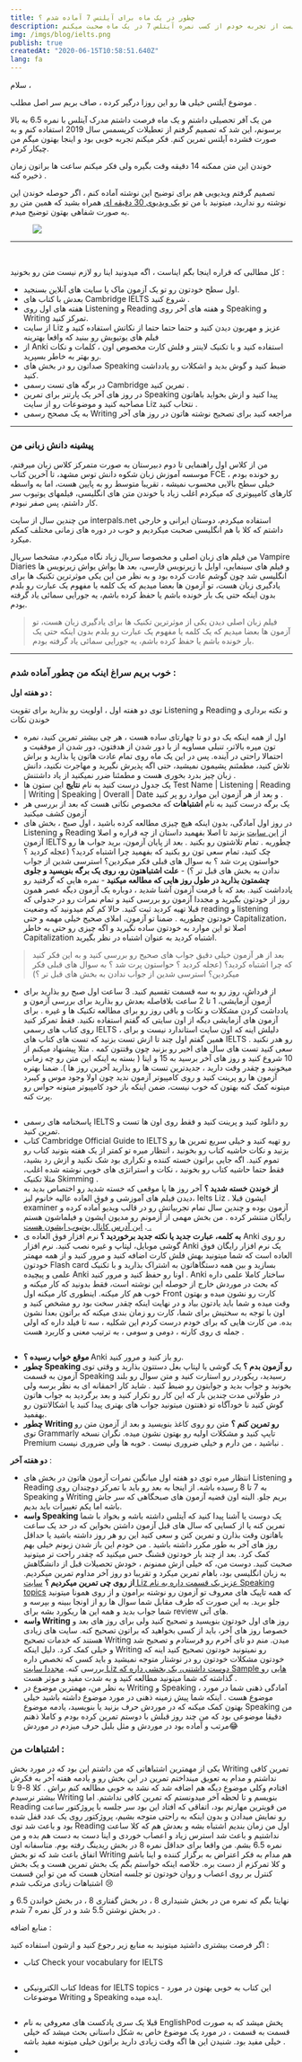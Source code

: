 ```yaml
---
title: چطور در یک ماه برای آیلتس 7 آماده شدم ؟
description: در این پست از تجربه خودم از کسب نمره آیتلس 7 در یک ماه صحبت میکنم.
img: /imgs/blog/ielts.png
publish: true
createdAt: "2020-06-15T10:58:51.640Z"
lang: fa
---
```


<div class="post-body renderEditorData">
<p class="md-block-unstyled">سلام ،</p><p class="md-block-unstyled">موضوع آیلتس خیلی ها رو این روزا درگیر کرده ، صاف بریم سر اصل مطلب .</p><p class="md-block-unstyled">من یک آفر تحصیلی داشتم و یک ماه فرصت داشتم مدرک آیتلس با نمره 6.5 به بالا برسونم، این شد که تصمیم گرفتم از تعطیلات کریسمس سال 2019 استفاده کنم و به صورت فشرده آیلتس تمرین کنم. فکر میکنم تجربه خوبی بود و اینجا بهتون میگم من چیکار کردم.</p><p class="md-block-unstyled">خوندن این متن ممکنه 14 دقیقه وقت بگیره ولی فکر میکنم ساعت ها براتون زمان ذخیره کنه .</p><p class="md-block-unstyled">تصمیم گرفتم ویدیویی هم برای توضیح این نوشته آماده کنم ، اگر حوصله خوندن این نوشته رو ندارید، میتونید با من تو <a class="md-inline-link" href="https://youtu.be/_raPLsqdQVM" target="_blank" rel="noopener nofollow">یک ویدیوی 30 دقیقه ای</a> همراه بشید که همین متن رو به صورت شفاهی بهتون توضیح میدم.</p><figure class="md-block-image md-block-image-has-caption"><img src="https://files.virgool.io/upload/users/63558/posts/hhavkumjtqhr/w6dig2qb3ffg.jpeg" alt=" "><figcaption classname="md-block-image-caption"> </figcaption></figure><hr class="md-block-hr"><p class="md-block-unstyled"><br></p><p class="md-block-unstyled">کل مطالبی که قراره اینجا بگم ایناست ، اگه میدونید اینا رو لازم نیست متن رو بخونید :</p><ul class="md-block-unordered-list-item"><li>اول سطح خودتون رو تو یک آزمون ماک یا سایت های آنلاین بسنجید.</li><li>بعدش با کتاب های Cambridge IELTS شروع کنید .</li><li>هفته های اول روی Listening و Reading و هفته های آخر روی Speaking و Writing تمرکز کنید.</li><li>از سایت Liz عزیز و مهربون دیدن کنید و حتما حتما حتما از نکاتش استفاده کنید و فیلم های یوتیوبش رو ببنید که واقعا بهترینه</li><li>از Anki استفاده کنید و با تکنیک لاینتر و فلش کارت مخصوص اون ، کلمات و نکات رو بهتر به خاطر بسپرید.</li><li>صداتون رو در بخش های Speaking ضبط کنید و گوش بدید و اشکلات رو یادداشت کنید.</li><li>در برگه های تست رسمی Cambridge تمرین کنید .</li><li>در روز های آخر یک پارتنر برای تمرین Speaking پیدا کنید و ازش بخواید باهاتون مصاحبه کنید و موضوعات رو از سایت Liz نتخاب کنید .</li><li>به یک مصحح رسمی Writing مراجعه کنید برای تصحیح نوشته هاتون در روز های آخر</li></ul><hr class="md-block-hr"><h3 class="md-block-header-three"><strong class="md-inline-bold">پیشینه دانش زبانی من</strong></h3><p class="md-block-unstyled">من از کلاس اول راهنمایی تا دوم دبیرستان به صورت متمرکز کلاس زبان میرفتم، موسسه آموزش زبان شکوه دانش توس مشهد، تا آخرین کتاب FCE رو خونده بودم ، خیلی سطح بالایی محسوب نمیشه ، تقریبا متوسط رو به پایین هست، اما به واسطه کارهای کامپیوتری که میکردم اغلب زیاد با خوندن متن های انگلیسی، فیلمهای یوتیوب سر کار داشتم، پس صفر نبودم.</p><p class="md-block-unstyled">من چندین سال از سایت interpals.net استفاده میکردم، دوستان ایرانی و خارجی داشتم که کلا با هم انگلیسی صحبت میکردیم و خوب در دوره های زمانی مختلف کمکم میکرد.</p><p class="md-block-unstyled">من فیلم های زبان اصلی و مخصوصا سریال زیاد نگاه میکردم، مشخصا سریال Vampire Diaries و فیلم های سینمایی، اوایل با زیرنویس فارسی، بعد ها یواش یواش زیرنویس ها انگلیسی شد چون گوشم عادت کرده بود و به نظر من این یکی موثرترین تکنیک ها برای یادگیری زبان هست، تو آزمون ها بعضا میدیم که یک کلمه یا مفهوم یک عبارت رو بلدم بدون اینکه حتی یک بار خونده باشم یا حفظ کرده باشم، یه جورایی سمائی یاد گرفته بودم.</p><blockquote class="md-block-blockquote">فیلم زبان اصلی دیدن یکی از موثرترین تکنیک ها برای یادگیری زبان هست، تو آزمون ها بعضا میدیم که یک کلمه یا مفهوم یک عبارت رو بلدم بدون اینکه حتی یک بار خونده باشم یا حفظ کرده باشم، یه جورایی سمائی یاد گرفته بودم.</blockquote><hr class="md-block-hr"><h3 class="md-block-header-three"><strong class="md-inline-bold">خوب بریم سراغ اینکه من چطور آماده شدم :</strong></h3><p class="md-block-unstyled"><strong class="md-inline-bold">دو هفته اول : </strong></p><p class="md-block-unstyled">توی دو هفته اول ، اولویت رو بذارید برای تقویت Listening و Reading و نکته برداری و خوندن نکات</p><ul class="md-block-unordered-list-item"><li>اول از همه اینکه یک دو دو تا چهارتای ساده هست ، هر چی بیشتر تمرین کنید، نمره تون میره بالاتر، تنبلی مساویه از با دور شدن از هدفتون، دور شدن از موفقیت و احتمالا راحتی در آینده. پس در این یک ماه روی تمام عادت هاتون پا بذارید و براش تلاش کنید، مطمئنم پشیمون نمیشید، حتی اگه پذیرش نگیرید و مهاجرت نکنید، دانش زبان چیز بدرد بخوری هست و مطمئنا ضرر نمیکنید از یاد داشتنش .</li><li>یک جدول درست کنید به نام <strong class="md-inline-bold">نتایج</strong> این ستون ها Test Name | Listening | Reading | Writing | Speaking | Overall | Date و بعد از هر آزمون این موارد رو پر کنید .</li><li>یک برگه درست کنید به نام <strong class="md-inline-bold">اشتباهات </strong>که مخصوص نکاتی هست که بعد از بررسی هر آزمون کشف میکنید</li><li>در روز اول آمادگی، بدون اینکه هیچ چیزی مطالعه کرده باشید ، اول صبح ، بخش های Listening و Reading از <a class="md-inline-link" href="https://ieltsonlinetests.com/collection/ielts-mock-test-2020-january" target="_blank" rel="noopener nofollow">این سایت</a> بزنید تا اصلا بفهمید داستان از چه قراره و اصلا آزمون IELTS چطوریه . تمام تلاشتون رو بکنید . بعد از پایان آزمون، برید جواب ها رو چک کنید، تمام سعی تون رو بکنید که بفهمید چرا اشتباه کردید؟ (عجله کردید ؟ حواستون پرت شد ؟ به سوال های قبلی فکر میکردین؟ استرسی شدین از جواب ندادن به بخش های قبل تر ؟) - <strong class="md-inline-bold">علت اشتباهتون رو، روی یک برگه بنویسید و جلوی چشمتون بذارید در طول روز هایی که مطالعه میکنید </strong>- نمره هایی که گرفتید رو یادداشت کنید. بعد که با فرمت آزمون آشنا شدید ، دوباره یک آزمون دیگه عصر همون روز از خودتون بگیرید و مجددا آزمون رو بررسی کنید و تمام نمرات رو در جدولی که قبلا تهیه کردید ثبت کنید. حالا کم کم میدونید که وضعیت reading و listening خودتون چطوریه . ضمنا تو آزمون، املای صحیح خیلی مهمه و حتی Capitalization، اصلا تو این موارد به خودتون ساده نگیرید و اگه چیزی رو حتی به خاطر Capitalization اشتباه کردید به عنوان اشتباه در نظر بگیرید.</li></ul><blockquote class="md-block-blockquote">بعد از هر آزمون خیلی دقیق جواب های صحیح رو بررسی کنید و به این فکر کنید که چرا اشتباه کردید؟ (عجله کردید ؟ حواستون پرت شد ؟ به سوال های قبلی فکر میکردین؟ استرسی شدین از جواب ندادن به بخش های قبل تر ؟)</blockquote><ul class="md-block-unordered-list-item"><li>از فرداش، روز رو به سه قسمت تقسیم کنید. 3 ساعت اول صبح رو بذارید برای آزمون آزمایشی، 1 تا 2 ساعت بلافاصله بعدش رو بذارید برای بررسی آزمون و یادداشت کردن مشکلات و نکات و باقی روز رو برای مطالعه تکنیک ها و غیره . برای آزمون های آزمایشی دیگه از اون سایتی که گفتم استفاده نکنید. فقط تمرکز کنید روی کتاب های رسمی IELTS ، دلیلش اینه که اون سایت استاندارد نیست و برای همین گفتم اول چند تا ازش تست بزنید که تست های کتاب های IELTS رو هدر نکنید . سعی کنید تست های سال های اخیر رو بزنید چون وقتتون کمه . مثلا پیشنهاد میکنم از 10 شروع کنید و روز های آخر برسید به 15 و اینا ( بسته به اینکه این متن رو چه زمانی میخونید و چقدر وقت دارید ، جدیدترین تست ها رو بذارید آخرین روز ها ). ضمنا بهتره آزمون ها رو پرینت کنید و روی کامپیوتر آزمون ندید چون اولا وجود موس و کیبرد میتونه کمک کنه بهتون که خوب نیست، ضمن اینکه باز خود کامپیوتر میتونه حواس رو پرت کنه.</li></ul><figure class="md-block-image"><img src="https://files.virgool.io/upload/users/63558/posts/hhavkumjtqhr/xft8g1bzkm7p.png" alt=""></figure><ul class="md-block-unordered-list-item"><li>پاسخنامه های رسمی IELTS رو دانلود کنید و پرینت کنید و فقط روی اون ها تست و تمرین کنید.</li><li>کتاب Cambridge Official Guide to IELTS رو تهیه کنید و خیلی سریع تمرین ها رو بزنید و نکات حاشیه کتاب رو بخونید ، انتظار میره تو کمتر از یک هفته بتونید کتاب رو تموم کنید. اگه جایی براتون خسته کننده و تکراری بود شک نکنید و ازش رد بشید، فقط حتما حاشیه کتاب رو بخونید ، نکات و استراتژی های خوبی نوشته شده اغلب، مثلا تکنیک Skimming .</li><li><strong class="md-inline-bold">از خوندن خسته شدید ؟</strong> آخر روز ها یا موقعی که خسته شدید رو اختصاص بدید به دیدن فیلم های آموزشی و فوق العاده عالیه خانوم لیز، Ielts Liz . ایشون قبلا examiner آزمون بوده و چندین سال تمام تجربیاتش رو در قالب ویدیو آماده کرده و رایگان منتشر کرده . من بخش مهمی از آزمونم رو مدیون ایشون و فیلماشون هستم . <a class="md-inline-link" href="https://www.youtube.com/user/ieltsliz" target="_blank" rel="noopener nofollow">این آدرس کانال یوتیوب ایشون هست .</a></li><li><strong class="md-inline-bold">به کلمه، عبارت جدید یا نکته جدید برخوردید ؟ </strong>نرم افزار فوق العاده ی Anki رو روی گوشی موبایل، لپتاپ و غیره نصب کنید. نرم افزار Anki یک نرم افزار رایگان فوق العاده است که شما میتونید بهش فلش کارت اضافه کنید و مرور کنید و از همه مهمتر خودتون Flash card بسازید و بین همه دستگاهاتون به اشتراک بذارید و با تکنیک علمی و پیچیده Anki اونا رو حفظ کنید و مرور کنید . Anki ساختار کاملا علمی داره که بحث در موردش خارج از حوصله این نوشته است، فقط بدونید که کار میکنه و خوب هم کار میکنه. اینطوری کار میکنه اول Front کارت رو نشون میده و بهتون وقت میده و شما باید یادتون بیاد و در نهایت اینکه چقدر سخت بود رو مشخص کنید و اون با توجه به سختیش برای شما، کارت رو زمان بندی میکنه که براتون بعدا نشون بده. من کارت هایی که برای خودم درست کردم این شکلیه ، سه تا فیلد داره که اولی جمله ی روی کارته ، دومی و سومی ، به ترتیب معنی و کاربرد هست .</li></ul><figure class="md-block-image"><img src="https://files.virgool.io/upload/users/63558/posts/hhavkumjtqhr/kdsp3ltivpea.png" alt=""></figure><ul class="md-block-unordered-list-item"><li><strong class="md-inline-bold">موقع خواب رسیده ؟ </strong>Anki رو باز کنید و مرور کنید.</li><li><strong class="md-inline-bold">چطور Speaking رو آزمون بدم ؟ </strong>یک گوشی یا لپتاپ بغل دستتون بذارید و وقتی توی آزمون به قسمت Speaking رسیدید، ریکوردر رو استارت کنید و متن سوال رو بلند بخونید و جواب بدید و جوابتون رو ضبط کنید . شاید کار احمقانه ای به نظر برسه ولی در طولانی مدت چندین بار که این کار رو تکرار کنید و بعد برگردید به جواب هاتون گوش کنید نا خودآگاه تو ذهنتون میتونید جواب های بهتری پیدا کنید یا اشکالاتتون رو بهفمید.</li><li><strong class="md-inline-bold">چطور Writing رو تمرین کنم ؟</strong> متن رو روی کاغذ بنویسید و بعد از آزمون متن رو توی Grammarly تایپ کنید و مشکلات اولیه رو بهتون نشون میده. نگران نسخه Premium نباشید ، من دارم و خیلی ضروری نیست . خوبه ها ولی ضروری نیست .</li></ul><p class="md-block-unstyled"><strong class="md-inline-bold">دو هفته آخر</strong> :</p><ul class="md-block-unordered-list-item"><li>انتظار میره توی دو هفته اول میانگین نمرات آزمون هاتون در بخش های Listening و Reading به 7 تا 8 رسیده باشه. از اینجا به بعد رو باید با تمرکز دوچندان روی Speaking و Writing بریم جلو. البته اون قضیه آزمون های صبحگاهی که سر جاش باشه اما یکم تغییرات باید بدیم.</li><li><strong class="md-inline-bold">واسه Speaking</strong> یک دوست یا آشنا پیدا کنید که آیتلس داشته باشه و بخواد با شما تمرین کنه یا از کسایی که سال های قبل آزمون داشتن بخواین که در حد یک ساعت باهاتون وقت بذارن و تمرین کنن و سعی کنید این رو هر روز داشته باشید یا حداقل روز های آخر به طور مکرر داشته باشید . من خودم این باز شدن زبونم خیلی بهم کمک کرد. بعد از چند بار خودتون قشنگ حس میکنید که چقدر راحت تر میتونید صحبت کنید. دوست من، که خیلی ازش ممنونم ، خودش تحصیلات قبل از دانشگاهش به زبان انگلیسی بود، باهام تمرین میکرد و تقریبا دو روز آخر مداوم تمرین میکردیم.<strong class="md-inline-bold"> از روی چی تمرین میکردیم ؟</strong> <a class="md-inline-link" href="https://ieltsliz.com/ielts-speaking-free-lessons-essential-tips/" target="_blank" rel="noopener nofollow">سایت Liz عزیز یک قسمت داره به نام Speaking topics</a> که همه تاپیک های معروف تو آزمون رو نوشته برامون و از روی همونا میتونید جلو برید. به این صورت که طرف مقابل شما سوال ها رو از اونجا ببینه و بپرسه و شما جواب بدید و همه این ها ریکورد بشه برای review های آتی.</li><li><strong class="md-inline-bold">واسه Writing</strong> روز های اول خودتون بنویسید و تصحیح کنید ولی برای روز های بعد و خصوصا روز های آخر، باید از کسی بخواهید که براتون تصحیح کنه. سایت های زیادی هستند که خدمات تصحیح Writing میدن. منم دو تای آخرم رو فرستادم و تصحیح شد و خیلی کمک کرد. دلیل اینکه Writing رو نمیتونید خودتون تصحیح کنید اینه که خودتون مشکلات خودتون رو در نوشتار متوجه نمیشید و باید کسی که تخصص داره بررسی کنه. <a class="md-inline-link" href="https://ieltsliz.com/ielts-writing-task-1-lessons-and-tips/" target="_blank" rel="noopener nofollow">مجددا سایت Liz دوست داشتنی، یک بخشی داره که Sample هایی</a> رو گذاشته که شما میتونید مطالعه کنید و به شدت مفید و موثر هست . </li><li>به نظر من، مهمترین موضوع در Writing و Speaking ، آمادگی ذهنی شما در مورد موضوع هست . اینکه شما پیش زمینه ذهنی در مورد موضوع داشته باشید خیلی بهتون کمک میکنه که در موردش حرف بزنید یا بنویسید، یادمه موضوع Speaking من دقیقا موضوعی بود که من چند روز قبلش با دوستم تمرین کرده بودم و کاملا ذهنم مرتب و آماده بود در موردش و مثل بلبل حرف میزدم در موردش😂</li></ul><h3 class="md-block-header-three"><strong class="md-inline-bold">اشتباهات من : </strong></h3><p class="md-block-unstyled">یکی از مهمترین اشتباهاتی که من داشتم این بود که در مورد بخش Writing تمرین کافی نداشتم و مدام به تعویق مینداختم تمرین در این بخش رو و یادمه هفته آخر به فکرش افتادم وکلی موضوع دیگه هم اضافه شد که نشد به خوبی مطالعه کنم براش . کلا 8-9 تا بیشتر نرسیدم Writing بنویسم و تا لحظه آخر میدونستم که تمرین کافی نداشتم. اما Reading من قویترین مهارتم بود، اتفاقی که افتاد این بود سر جلسه با پروژکتور ساعت رو نمایش میدادن و بدون اینکه به راحتی متوجه بشیم، پروژکتور روی یک عدد قفل شده بود و باعث شد توی Reading اول من زمان بندیم اشتباه بشه و بعدش هم که کلا ساعت نداشتیم و باعث شد استرس زیاد و اعصاب خوردی و اینا دست به دست هم بده و من نمره 6.5 بشم. من واقعا برای حداقل نمره 8 در بخش ریدینگ رفته بوم. متاسفانه اون اتفاق باعث شد که تو بخش Writing هم مدام به فکر اعتراض به برگزار کننده و اینا باشم و کلا تمرکزم از دست بره. خلاصه اینکه خواستم بگم یک بخش تمرین هست و یک بخش کنترل بر روی اعصاب و روان خودتون تو جلسه امتحان هست که من تو این قسمت اشتباهات زیادی مرتکب شدم 😢</p><p class="md-block-unstyled">نهایتا بگم که نمره من در بخش شنیداری 8 ، در بخش گفتاری 8 ، در بخش خواندن 6.5 و در بخش نوشتن 5.5 شد و در کل نمره 7 شدم .</p><p class="md-block-unstyled">منابع اضافه :</p><p class="md-block-unstyled">اگر فرصت بیشتری داشتید میتونید به منابع زیر رجوع کنید و ازشون استفاده کنید :</p><ul class="md-block-unordered-list-item"><li>کتاب Check your vocabulary for IELTS</li></ul><figure class="md-block-image"><img src="https://files.virgool.io/upload/users/63558/posts/hhavkumjtqhr/1mvr6kf44q3m.png" alt=""></figure><ul class="md-block-unordered-list-item"><li>کتاب الکترونیکی Ideas for IELTS topics - این کتاب به خوبی بهتون در مورد موضوعات Writing و Speaking ایده میده.</li></ul><figure class="md-block-image"><img src="https://files.virgool.io/upload/users/63558/posts/hhavkumjtqhr/ga9njuxopyza.png" alt=""></figure><ul class="md-block-unordered-list-item"><li>قبلا یک سری پادکست های معروفی به نام EnglishPod پخش میشد که به صورت قسمت به قسمت ، در مورد یک موضوع خاص به شکل داستانی بحث میشد که خیلی خیلی مفید بود. شنیدن این ها اگه وقت زیادی دارید براتون خیلی میتونه مفید باشه .</li><li></li></ul>
</div>
